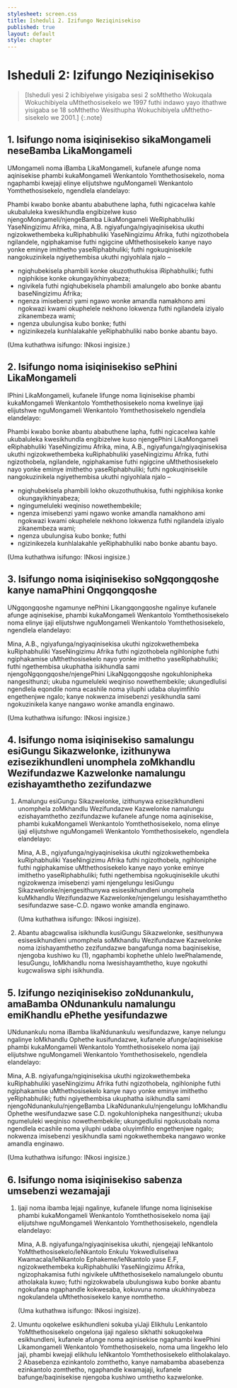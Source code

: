 ```yaml
---
stylesheet: screen.css
title: Isheduli 2. Izifungo Neziqinisekiso
published: true
layout: default
style: chapter
---
```


# Isheduli 2: Izifungo Neziqinisekiso

> [Isheduli yesi 2 ichibiyelwe yisigaba sesi 2 soMthetho Wokuqala Wokuchibiyela uMthethosisekelo we 1997 futhi indawo yayo ithathwe yisigaba se 18 soMthetho Wesithupha Wokuchibiyela uMthetho- sisekelo we 2001.]
{:.note}

## 1. Isifungo noma isiqinisekiso sikaMongameli neseBamba LikaMongameli

UMongameli noma iBamba LikaMongameli, kufanele afunge noma aqinisekise phambi kukaMongameli Wenkantolo Yomthethosisekelo, noma ngaphambi kwejaji elinye elijutshwe nguMongameli Wenkantolo Yomthethosisekelo, ngendlela elandelayo: 

Phambi kwabo bonke abantu ababuthene lapha, futhi ngicacelwa kahle ukubaluleka kwesikhundla engibizelwe kuso njengoMongameli/njengeBamba LikaMongameli WeRiphabhuliki YaseNingizimu Afrika, mina, A.B. ngiyafunga/ngiyaqinisekisa ukuthi ngizokwethembeka kuRiphabhuliki YaseNingizimu Afrika, futhi ngizothobela ngilandele, ngiphakamise futhi ngigcine uMthethosisekelo kanye nayo yonke eminye imithetho yaseRiphabhuliki; futhi ngokuqinisekile nangokuzinikela ngiyethembisa ukuthi ngiyohlala njalo –

*	ngiqhubekisela phambili konke okuzothuthukisa iRiphabhuliki; futhi ngiphikise konke okungayikhinyabeza;
*	ngivikela futhi ngiqhubekisela phambili amalungelo abo bonke abantu
    baseNingizimu Afrika;
*	ngenza imisebenzi yami ngawo wonke amandla namakhono ami ngokwazi
    kwami okuphelele nekhono lokwenza futhi ngilandela iziyalo
    zikanembeza wami;
*	ngenza ubulungisa kubo bonke; futhi
*	ngizinikezela kunhlalakahle yeRiphabhuliki nabo bonke abantu bayo.

(Uma kuthathwa isifungo: INkosi ingisize.)

## 2. Isifungo noma isiqinisekiso sePhini LikaMongameli

IPhini LikaMongameli, kufanele lifunge noma liqinisekise phambi kukaMongameli Wenkantolo Yomthethosisekelo noma kwelinye ijaji elijutshwe nguMongameli Wenkantolo Yomthethosisekelo ngendlela elandelayo:

Phambi kwabo bonke abantu ababuthene lapha, futhi ngicacelwa kahle ukubaluleka kwesikhundla engibizelwe kuso njengePhini LikaMongameli eRiphabhuliki YaseNingizimu Afrika, mina, A.B., ngiyafunga/ngiyaqinisekisa ukuthi ngizokwethembeka kuRiphabhuliki yaseNingizimu Afrika, futhi ngizothobela, ngilandele, ngiphakamise futhi ngigcine uMthethosisekelo nayo yonke eminye imithetho yaseRiphabhuliki; futhi ngokuqinisekile nangokuzinikela ngiyethembisa ukuthi ngiyohlala njalo –

*	ngiqhubekisela phambili lokho okuzothuthukisa, futhi ngiphikisa konke okungayikhinyabeza;
*	ngingumeluleki weqiniso nowethembekile;
*	ngenza imisebenzi yami ngawo wonke amandla namakhono ami ngokwazi kwami okuphelele nekhono lokwenza futhi ngilandela iziyalo zikanembeza wami;
*	ngenza ubulungisa kubo bonke; futhi
*	ngizinikezela kunhlalakahle yeRiphabhuliki nabo bonke abantu bayo.

(Uma kuthathwa isifungo: INkosi ingisize.)

## 3. Isifungo noma isiqinisekiso soNgqongqoshe kanye namaPhini Ongqongqoshe

UNgqongqoshe ngamunye nePhini Likangqongqoshe ngalinye kufanele afunge aqinisekise, phambi kukaMongameli Wenkantolo Yomthethosisekelo noma elinye ijaji elijutshwe nguMongameli Wenkantolo Yomthethosisekelo, ngendlela elandelayo: 

Mina, A.B., ngiyafunga/ngiyaqinisekisa ukuthi ngizokwethembeka kuRiphabhuliki YaseNingizimu Afrika futhi ngizothobela ngihloniphe futhi ngiphakamise uMthethosisekelo nayo yonke imithetho yaseRiphabhuliki; futhi ngethembisa ukuphatha isikhundla sami njengoNgqongqoshe/njengePhini LikaNgqongqoshe ngokuhlonipheka nangesithunzi; ukuba ngumeluleki weqiniso nowethembekile; ukungedlulisi ngendlela eqondile noma ecashile noma yiluphi udaba oluyimfihlo engethenjwe ngalo; kanye nokwenza imisebenzi yesikhundla sami ngokuzinikela kanye nangawo wonke amandla enginawo.

(Uma kuthathwa isifungo: INkosi ingisize.)

## 4. Isifungo noma isiqinisekiso samalungu esiGungu Sikazwelonke, izithunywa ezisezikhundleni unomphela zoMkhandlu Wezifundazwe Kazwelonke namalungu ezishayamthetho zezifundazwe

1.	Amalungu esiGungu Sikazwelonke, izithunywa ezisezikhundleni
    unomphela zoMkhandlu Wezifundazwe Kazwelonke namalungu ezishayamthetho
    zezifundazwe kufanele afunge noma aqinisekise, phambi kukaMongameli
    Wenkantolo Yomthethosisekelo, noma elinye ijaji elijutshwe nguMongameli
    Wenkantolo Yomthethosisekelo, ngendlela elandelayo:

	Mina, A.B., ngiyafunga/ngiyaqinisekisa ukuthi ngizokwethembeka kuRiphabhuliki YaseNingizimu Afrika futhi ngizothobela, ngihloniphe futhi ngiphakamise uMthethosisekelo kanye nayo yonke eminye imithetho yaseRiphabhuliki; futhi ngethembisa ngokuqinisekile ukuthi ngizokwenza imisebenzi yami njengelungu lesiGungu Sikazwelonke/njengesithunywa esisesikhundleni unomphela kuMkhandlu Wezifundazwe Kazwelonke/njengelungu lesishayamthetho sesifundazwe sase-C.D. ngawo wonke amandla enginawo.

	(Uma kuthathwa isifungo: INkosi ingisize).

2.	Abantu abagcwalisa isikhundla kusiGungu Sikazwelonke, sesithunywa esisesikhundleni umomphela soMkhandlu Wezifundazwe Kazwelonke noma izishayamthetho zezifundazwe bangafunga noma baqinisekise, njengoba kushiwo ku (1), ngaphambi kophethe uhlelo lwePhalamende, lesuGungu, loMkhandlu noma lwesishayamthetho, kuye ngokuthi kugcwaliswa siphi isikhundla.

## 5. Izifungo neziqinisekiso zoNdunankulu, amaBamba ONdunankulu namalungu emiKhandlu ePhethe yesifundazwe

UNdunankulu noma iBamba likaNdunankulu wesifundazwe, kanye nelungu ngalinye loMkhandlu Ophethe kusifundazwe, kufanele afunge/aqinisekise phambi kukaMongameli Wenkantolo Yomthethosisekelo noma ijaji elijutshwe nguMongameli Wenkantolo Yomthethosisekelo, ngendlela elandelayo:

Mina, A.B. ngiyafunga/ngiqinisekisa ukuthi ngizokwethembeka kuRiphabhuliki yaseNingizimu Afrika futhi ngizothobela, ngihloniphe futhi ngiphakamise uMthethosisekelo kanye nayo yonke eminye imithetho yeRiphabhuliki; futhi ngiyethembisa ukuphatha isikhundla sami njengoNdunankulu/njengeBamba LikaNdunankulu/njengelungu loMkhandlu Ophethe wesifundazwe sase C.D.
ngokuhlonipheka nangesithunzi; ukuba ngumeluleki weqiniso nowethembekile; ukungedlulisi ngokusobala noma ngendlela ecashile noma yiluphi udaba oluyimfihlo engethenjwe ngalo; nokwenza imisebenzi yesikhundla sami ngokwethembeka nangawo wonke amandla enginawo.

(Uma kuthathwa isifungo: INkosi ingisize.)

## 6. Isifungo noma isiqinisekiso sabenza umsebenzi wezamajaji

1.	Ijaji noma ibamba lejaji ngalinye, kufanele lifunge noma liqinisekise phambi kukaMongameli Wenkantolo Yomthethosisekelo noma ijaji elijutshwe nguMongameli Wenkantolo Yomthethosisekelo, ngendlela elandelayo:

	Mina, A.B. ngiyafunga/ngiyaqinisekisa ukuthi, njengejaji leNkantolo YoMthethosisekelo/leNkantolo Enkulu Yokwedluliselwa Kwamacala/leNkantolo Ephakeme/leNkantolo yase E.F, ngizokwethembeka kuRiphabhuliki YaseNingizimu Afrika, ngizophakamisa futhi ngivikele uMthethosisekelo namalungelo obuntu atholakala kuwo; futhi ngizokwabela ubulungiswa kubo bonke abantu ngokufana ngaphandle kokwesaba, kokuvuna noma ukukhinyabeza ngokulandela uMthethosisekelo kanye nomthetho.

	(Uma kuthathwa isifungo: INkosi ingisize).

1.	Umuntu oqokelwe esikhundleni sokuba yiJaji Elikhulu Lenkantolo
    YoMthethosisekelo ongelona ijaji ngaleso sikhathi sokuqokelwa
    esikhundleni, kufanele afunge noma aqinisekise ngaphambi kwePhini
    Likamongameli Wenkantolo Yomthethosisekelo, noma uma lingekho lelo
    jaji, phambi kwejaji elikhulu leNkantolo
    Yomthethosisekelo elitholakalayo.
2	Abasebenza ezinkantolo zomthetho, kanye namabamba abasebenza
    ezinkantolo zomthetho, ngaphandle kwamajaji, kufanele
    bafunge/baqinisekise njengoba kushiwo umthetho kazwelonke.
